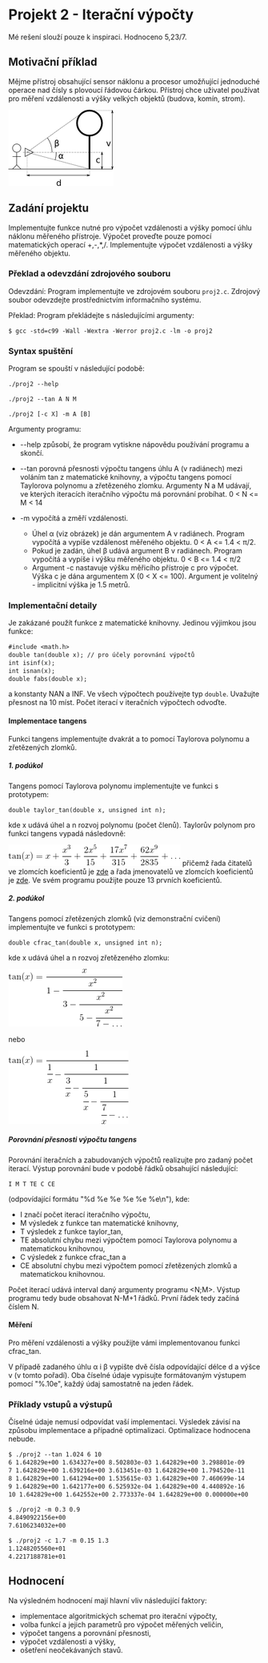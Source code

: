 # Projekt 2 - Iterační výpočty
Mé rešení slouží pouze k inspiraci. Hodnoceno 5,23/7.

## Motivační příklad
Mějme přístroj obsahující sensor náklonu a procesor umožňující jednoduché operace nad čísly s plovoucí řádovou čárkou. Přístroj chce uživatel používat pro měření vzdálenosti a výšky velkých objektů (budova, komín, strom).

![Diagram](img/Diagram.png?raw=true "Diagram")

## Zadání projektu
Implementujte funkce nutné pro výpočet vzdálenosti a výšky pomocí úhlu náklonu měřeného přístroje. Výpočet proveďte pouze pomocí matematických operací +,-,*,/. Implementujte výpočet vzdálenosti a výšky měřeného objektu.

### Překlad a odevzdání zdrojového souboru
Odevzdání: Program implementujte ve zdrojovém souboru `proj2.c`. Zdrojový soubor odevzdejte prostřednictvím informačního systému.

Překlad: Program překládejte s následujícími argumenty:
```
$ gcc -std=c99 -Wall -Wextra -Werror proj2.c -lm -o proj2
```

### Syntax spuštění
Program se spouští v následující podobě:

```
./proj2 --help
```
```
./proj2 --tan A N M
```
```
./proj2 [-c X] -m A [B]
```

Argumenty programu:

- --help způsobí, že program vytiskne nápovědu používání programu a skončí.

- --tan porovná přesnosti výpočtu tangens úhlu A (v radiánech) mezi voláním tan z matematické knihovny, a výpočtu tangens pomocí Taylorova polynomu a zřetězeného zlomku. Argumenty N a M udávají, ve kterých iteracích iteračního výpočtu má porovnání probíhat. 0 < N <= M < 14

- -m vypočítá a změří vzdálenosti.

  - Úhel α (viz obrázek) je dán argumentem A v radiánech. Program vypočítá a vypíše vzdálenost měřeného objektu. 0 < A <= 1.4 < π/2.
  - Pokud je zadán, úhel β udává argument B v radiánech. Program vypočítá a vypíše i výšku měřeného objektu. 0 < B <= 1.4 < π/2
  - Argument -c nastavuje výšku měřicího přístroje c pro výpočet. Výška c je dána argumentem X (0 < X <= 100). Argument je volitelný - implicitní výška je 1.5 metrů.
  
### Implementační detaily
Je zakázané použít funkce z matematické knihovny. Jedinou výjimkou jsou funkce:

```
#include <math.h>
double tan(double x); // pro účely porovnání výpočtů
int isinf(x);
int isnan(x);
double fabs(double x);
```
a konstanty NAN a INF. Ve všech výpočtech používejte typ `double`. Uvažujte přesnost na 10 míst. Počet iterací v iteračních výpočtech odvoďte.

#### Implementace tangens
Funkci tangens implementujte dvakrát a to pomocí Taylorova polynomu a zřetězených zlomků.

##### 1. podúkol
Tangens pomocí Taylorova polynomu implementujte ve funkci s prototypem:

```
double taylor_tan(double x, unsigned int n);
```
kde x udává úhel a n rozvoj polynomu (počet členů). Taylorův polynom pro funkci tangens vypadá následovně:

![Taylor_tan](img/Taylor_tan.png?raw=true "Taylor_tan")
přičemž řada čitatelů ve zlomcích koeficientů je [zde](https://oeis.org/A002430) a řada jmenovatelů ve zlomcích koeficientů je [zde](https://oeis.org/A156769). Ve svém programu použijte pouze 13 prvních koeficientů.

##### 2. podúkol
Tangens pomocí zřetězených zlomků (viz demonstrační cvičení) implementujte ve funkci s prototypem:

```
double cfrac_tan(double x, unsigned int n);
```
kde x udává úhel a n rozvoj zřetězeného zlomku:

![Tan1](img/Tan1.png?raw=true "Tan1")

nebo

![Tan2](img/Tan2.png?raw=true "Tan2")

##### Porovnání přesnosti výpočtu tangens
Porovnání iteračních a zabudovaných výpočtů realizujte pro zadaný počet iterací. Výstup porovnání bude v podobě řádků obsahující následující:

```
I M T TE C CE
```
(odpovídající formátu "%d %e %e %e %e %e\n"), kde:

- I značí počet iterací iteračního výpočtu,
- M výsledek z funkce tan matematické knihovny,
- T výsledek z funkce taylor_tan,
- TE absolutní chybu mezi výpočtem pomocí Taylorova polynomu a matematickou knihovnou,
- C výsledek z funkce cfrac_tan a
- CE absolutní chybu mezi výpočtem pomocí zřetězených zlomků a matematickou knihovnou.

Počet iterací udává interval daný argumenty programu <N;M>. Výstup programu tedy bude obsahovat N-M+1 řádků. První řádek tedy začíná číslem N.

#### Měření
Pro měření vzdálenosti a výšky použijte vámi implementovanou funkci cfrac_tan.

V případě zadaného úhlu α i β vypište dvě čísla odpovídající délce d a výšce v (v tomto pořadí). Oba číselné údaje vypisujte formátovaným výstupem pomocí "%.10e", každý údaj samostatně na jeden řádek.

### Příklady vstupů a výstupů
Číselné údaje nemusí odpovídat vaší implementaci. Výsledek závisí na způsobu implementace a případné optimalizaci. Optimalizace hodnocena nebude.

```
$ ./proj2 --tan 1.024 6 10
6 1.642829e+00 1.634327e+00 8.502803e-03 1.642829e+00 3.298801e-09
7 1.642829e+00 1.639216e+00 3.613451e-03 1.642829e+00 1.794520e-11
8 1.642829e+00 1.641294e+00 1.535615e-03 1.642829e+00 7.460699e-14
9 1.642829e+00 1.642177e+00 6.525932e-04 1.642829e+00 4.440892e-16
10 1.642829e+00 1.642552e+00 2.773337e-04 1.642829e+00 0.000000e+00
```
```
$ ./proj2 -m 0.3 0.9
4.8490922156e+00
7.6106234032e+00
```
```
$ ./proj2 -c 1.7 -m 0.15 1.3
1.1248205560e+01
4.2217188781e+01
```

## Hodnocení
Na výsledném hodnocení mají hlavní vliv následující faktory:

- implementace algoritmických schemat pro iterační výpočty,
- volba funkcí a jejich parametrů pro výpočet měřených veličin,
- výpočet tangens a porovnání přesnosti,
- výpočet vzdálenosti a výšky,
- ošetření neočekávaných stavů.
